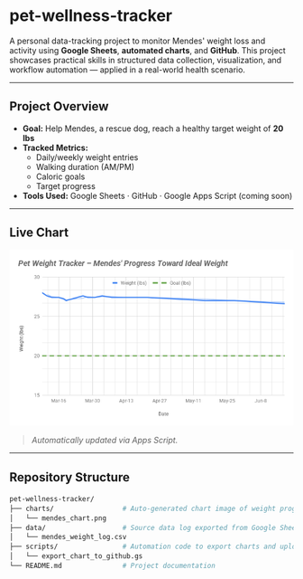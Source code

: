 # pet-wellness-tracker

A personal data-tracking project to monitor Mendes' weight loss and activity using **Google Sheets**, **automated charts**, and **GitHub**. This project showcases practical skills in structured data collection, visualization, and workflow automation — applied in a real-world health scenario.

---

## Project Overview

- **Goal:** Help Mendes, a rescue dog, reach a healthy target weight of **20 lbs**
- **Tracked Metrics:**
  - Daily/weekly weight entries
  - Walking duration (AM/PM)
  - Caloric goals
  - Target progress
- **Tools Used:** Google Sheets · GitHub · Google Apps Script (coming soon)

---

## Live Chart

![Weight Chart](charts/mendes_chart.png)

> *Automatically updated via Apps Script.*

---

## Repository Structure

```bash
pet-wellness-tracker/
├── charts/                 # Auto-generated chart image of weight progress
│   └── mendes_chart.png
├── data/                   # Source data log exported from Google Sheets
│   └── mendes_weight_log.csv
├── scripts/                # Automation code to export charts and upload to GitHub
│   └── export_chart_to_github.gs
└── README.md               # Project documentation
